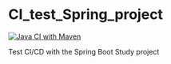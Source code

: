 # CI_test_Spring_project

[![Java CI with Maven](https://github.com/friendlycoconut/CI_test_Spring_project/actions/workflows/maven.yml/badge.svg?branch=master)](https://github.com/friendlycoconut/CI_test_Spring_project/actions/workflows/maven.yml)

Test CI/CD with the Spring Boot Study project
